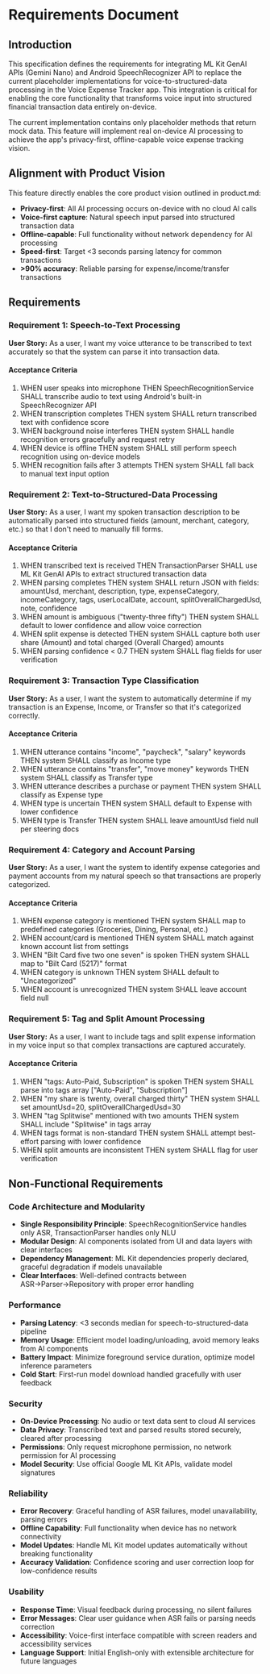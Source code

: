 # Requirements Document

## Introduction

This specification defines the requirements for integrating ML Kit GenAI APIs (Gemini Nano) and Android SpeechRecognizer API to replace the current placeholder implementations for voice-to-structured-data processing in the Voice Expense Tracker app. This integration is critical for enabling the core functionality that transforms voice input into structured financial transaction data entirely on-device.

The current implementation contains only placeholder methods that return mock data. This feature will implement real on-device AI processing to achieve the app's privacy-first, offline-capable voice expense tracking vision.

## Alignment with Product Vision

This feature directly enables the core product vision outlined in product.md:
- **Privacy-first**: All AI processing occurs on-device with no cloud AI calls
- **Voice-first capture**: Natural speech input parsed into structured transaction data  
- **Offline-capable**: Full functionality without network dependency for AI processing
- **Speed-first**: Target <3 seconds parsing latency for common transactions
- **>90% accuracy**: Reliable parsing for expense/income/transfer transactions

## Requirements

### Requirement 1: Speech-to-Text Processing

**User Story:** As a user, I want my voice utterance to be transcribed to text accurately so that the system can parse it into transaction data.

#### Acceptance Criteria

1. WHEN user speaks into microphone THEN SpeechRecognitionService SHALL transcribe audio to text using Android's built-in SpeechRecognizer API
2. WHEN transcription completes THEN system SHALL return transcribed text with confidence score
3. WHEN background noise interferes THEN system SHALL handle recognition errors gracefully and request retry
4. WHEN device is offline THEN system SHALL still perform speech recognition using on-device models
5. WHEN recognition fails after 3 attempts THEN system SHALL fall back to manual text input option

### Requirement 2: Text-to-Structured-Data Processing  

**User Story:** As a user, I want my spoken transaction description to be automatically parsed into structured fields (amount, merchant, category, etc.) so that I don't need to manually fill forms.

#### Acceptance Criteria

1. WHEN transcribed text is received THEN TransactionParser SHALL use ML Kit GenAI APIs to extract structured transaction data
2. WHEN parsing completes THEN system SHALL return JSON with fields: amountUsd, merchant, description, type, expenseCategory, incomeCategory, tags, userLocalDate, account, splitOverallChargedUsd, note, confidence
3. WHEN amount is ambiguous ("twenty-three fifty") THEN system SHALL default to lower confidence and allow voice correction
4. WHEN split expense is detected THEN system SHALL capture both user share (Amount) and total charged (Overall Charged) amounts
5. WHEN parsing confidence < 0.7 THEN system SHALL flag fields for user verification

### Requirement 3: Transaction Type Classification

**User Story:** As a user, I want the system to automatically determine if my transaction is an Expense, Income, or Transfer so that it's categorized correctly.

#### Acceptance Criteria

1. WHEN utterance contains "income", "paycheck", "salary" keywords THEN system SHALL classify as Income type
2. WHEN utterance contains "transfer", "move money" keywords THEN system SHALL classify as Transfer type  
3. WHEN utterance describes a purchase or payment THEN system SHALL classify as Expense type
4. WHEN type is uncertain THEN system SHALL default to Expense with lower confidence
5. WHEN type is Transfer THEN system SHALL leave amountUsd field null per steering docs

### Requirement 4: Category and Account Parsing

**User Story:** As a user, I want the system to identify expense categories and payment accounts from my natural speech so that transactions are properly categorized.

#### Acceptance Criteria

1. WHEN expense category is mentioned THEN system SHALL map to predefined categories (Groceries, Dining, Personal, etc.)
2. WHEN account/card is mentioned THEN system SHALL match against known account list from settings  
3. WHEN "Bilt Card five two one seven" is spoken THEN system SHALL map to "Bilt Card (5217)" format
4. WHEN category is unknown THEN system SHALL default to "Uncategorized" 
5. WHEN account is unrecognized THEN system SHALL leave account field null

### Requirement 5: Tag and Split Amount Processing

**User Story:** As a user, I want to include tags and split expense information in my voice input so that complex transactions are captured accurately.

#### Acceptance Criteria

1. WHEN "tags: Auto-Paid, Subscription" is spoken THEN system SHALL parse into tags array ["Auto-Paid", "Subscription"]
2. WHEN "my share is twenty, overall charged thirty" THEN system SHALL set amountUsd=20, splitOverallChargedUsd=30
3. WHEN "tag Splitwise" mentioned with two amounts THEN system SHALL include "Splitwise" in tags array
4. WHEN tags format is non-standard THEN system SHALL attempt best-effort parsing with lower confidence
5. WHEN split amounts are inconsistent THEN system SHALL flag for user verification

## Non-Functional Requirements

### Code Architecture and Modularity
- **Single Responsibility Principle**: SpeechRecognitionService handles only ASR, TransactionParser handles only NLU
- **Modular Design**: AI components isolated from UI and data layers with clear interfaces
- **Dependency Management**: ML Kit dependencies properly declared, graceful degradation if models unavailable
- **Clear Interfaces**: Well-defined contracts between ASR→Parser→Repository with proper error handling

### Performance
- **Parsing Latency**: <3 seconds median for speech-to-structured-data pipeline
- **Memory Usage**: Efficient model loading/unloading, avoid memory leaks from AI components
- **Battery Impact**: Minimize foreground service duration, optimize model inference parameters
- **Cold Start**: First-run model download handled gracefully with user feedback

### Security  
- **On-Device Processing**: No audio or text data sent to cloud AI services
- **Data Privacy**: Transcribed text and parsed results stored securely, cleared after processing
- **Permissions**: Only request microphone permission, no network permission for AI processing
- **Model Security**: Use official Google ML Kit APIs, validate model signatures

### Reliability
- **Error Recovery**: Graceful handling of ASR failures, model unavailability, parsing errors
- **Offline Capability**: Full functionality when device has no network connectivity  
- **Model Updates**: Handle ML Kit model updates automatically without breaking functionality
- **Accuracy Validation**: Confidence scoring and user correction loop for low-confidence results

### Usability
- **Response Time**: Visual feedback during processing, no silent failures
- **Error Messages**: Clear user guidance when ASR fails or parsing needs correction
- **Accessibility**: Voice-first interface compatible with screen readers and accessibility services
- **Language Support**: Initial English-only with extensible architecture for future languages